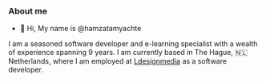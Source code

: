

### About me

 - 👋 Hi, My name is @hamzatamyachte
 
I am a seasoned software developer and e-learning specialist with a wealth of experience spanning 9 years. I am currently based in The Hague, 🇳🇱 Netherlands, where I am employed at [Ldesignmedia](https://ldesignmedia.nl) as a software developer.



